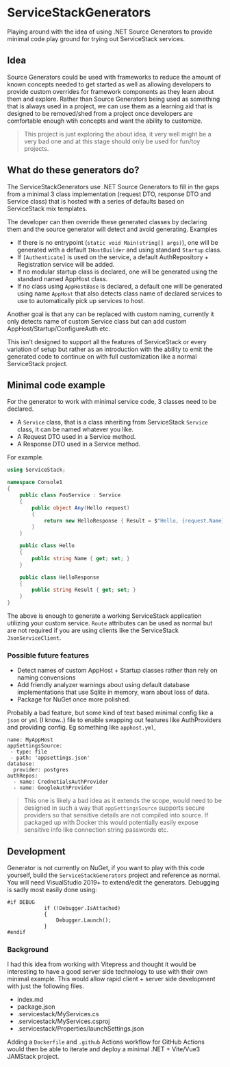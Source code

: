 # ServiceStackGenerators
Playing around with the idea of using .NET Source Generators to provide minimal code play ground for trying out ServiceStack services.

## Idea
Source Generators could be used with frameworks to reduce the amount of known concepts needed to get started as well as allowing developers to provide custom overrides for framework components as they learn about them and explore.
Rather than Source Generators being used as something that is always used in a project, we can use them as a learning aid that is designed to be removed/shed from a project once developers are comfortable enough wtih concepts and want the ability to customize.

> This project is just exploring the about idea, it very well might be a very bad one and at this stage should only be used for fun/toy projects.

## What do these generators do?
The ServiceStackGenerators use .NET Source Generators to fill in the gaps from a minimal 3 class implementation (request DTO, response DTO and Service class) that is hosted with a series of defaults based on ServiceStack mix templates.

The developer can then override these generated classes by declaring them and the source generator will detect and avoid generating. Examples

- If there is no entrypoint (`static void Main(string[] args)`), one will be generated with a default `IHostBuilder` and using standard `Startup` class.
- If `[Authenticate]` is used on the service, a default AuthRepository + Registration service will be added.
- If no modular startup class is declared, one will be generated using the standard named AppHost class.
- If no class using `AppHostBase` is declared, a default one will be generated using name `AppHost` that also detects class name of declared services to use to automatically pick up services to host.

Another goal is that any can be replaced with custom naming, currently it only detects name of custom Service class but can add custom AppHost/Startup/ConfigureAuth etc.

This isn't designed to support all the features of ServiceStack or every variation of setup but rather as an introduction with the ability to emit the generated code to continue on with full customization like a normal ServiceStack project.

## Minimal code example

For the generator to work with minimal service code, 3 classes need to be declared.

- A `Service` class, that is a class inheriting from ServiceStack `Service` class, it can be named whatever you like.
- A Request DTO used in a Service method.
- A Response DTO used in a Service method.

For example.

```csharp
using ServiceStack;

namespace Console1
{
    public class FooService : Service
    {
        public object Any(Hello request)
        {
            return new HelloResponse { Result = $"Hello, {request.Name}!" };
        }
    }

    public class Hello
    {
        public string Name { get; set; }
    }

    public class HelloResponse
    {
        public string Result { get; set; }
    }
}

```

The above is enough to generate a working ServiceStack application utilizing your custom service. `Route` attributes can be used as normal but are not required if you are using clients like the ServiceStack `JsonServiceClient`.

### Possible future features
- Detect names of custom AppHost + Startup classes rather than rely on naming convensions
- Add friendly analyzer warnings about using default database implementations that use Sqlite in memory, warn about loss of data.
- Package for NuGet once more polished.

Probably a bad feature, but some kind of text based minimal config like a `json` or `yml` (I know..) file to enable swapping out features like AuthProviders and providing config. Eg something like `apphost.yml`,
```
name: MyAppHost
appSettingsSource:
 - type: file
 - path: 'appsettings.json'
database:
  provider: postgres
authRepos:
  - name: CrednetialsAuthProvider
  - name: GoogleAuthProvider
```
> This one is likely a bad idea as it extends the scope, would need to be designed in such a way that `appSettingsSource` supports secure providers so that sensitive details are not compiled into source. If packaged up with Docker this would potentially easily expose sensitive info like connection string passwords etc.

## Development

Generator is not currently on NuGet, if you want to play with this code yourself, build the `ServiceStackGenerators` project and reference as normal. You will need VisualStudio 2019+ to extend/edit the generators. Debugging is sadly most easily done using:

```
#if DEBUG
            if (!Debugger.IsAttached)
            {
                Debugger.Launch();
            }
#endif 
```

### Background
I had this idea from working with Vitepress and thought it would be interesting to have a good server side technology to use with their own minimal example. This would allow rapid client + server side development with just the following files.
- index.md
- package.json
- .servicestack/MyServices.cs
- .servicestack/MyServices.csproj
- .servicestack/Properties/launchSettings.json

Adding a `Dockerfile` and `.github` Actions workflow for GitHub Actions would then be able to iterate and deploy a minimal .NET + Vite/Vue3 JAMStack project.
